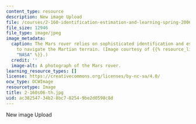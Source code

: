```yaml
---
content_type: resource
description: New image Upload
file: /courses/2-160-identification-estimation-and-learning-spring-2006/ac38254734b28bc782549be2d0598c8d_2-160s06-th.jpg
file_size: 12946
file_type: image/jpeg
image_metadata:
  caption: The Mars rover relies on sophisticated identification and estimation techniques
    to navigate the Martian terrain. (Image courtesy of {{% resource_link "040711b4-5085-4aaf-b303-f0b4c9ed7c1c"
    "NASA" %}}.)
  credit: ''
  image-alt: A photograph of the Mars rover.
learning_resource_types: []
license: https://creativecommons.org/licenses/by-nc-sa/4.0/
ocw_type: OCWImage
resourcetype: Image
title: 2-160s06-th.jpg
uid: ac382547-34b2-8bc7-8254-9be2d0598c8d
---
```

New image Upload
